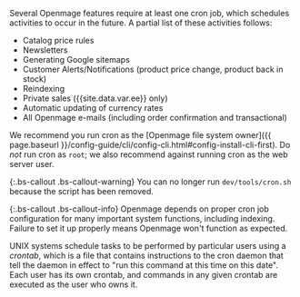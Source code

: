 Several Openmage features require at least one cron job, which schedules activities to occur in the future. A partial list of these activities follows:

*	Catalog price rules
*	Newsletters
*	Generating Google sitemaps
*	Customer Alerts/Notifications (product price change, product back in stock)
*	Reindexing
*	Private sales ({{site.data.var.ee}} only)
*	Automatic updating of currency rates
*	All Openmage e-mails (including order confirmation and transactional)

We recommend you run cron as the [Openmage file system owner]({{ page.baseurl }}/config-guide/cli/config-cli.html#config-install-cli-first). Do *not* run cron as `root`; we also recommend against running cron as the web server user.

{:.bs-callout .bs-callout-warning}
You can no longer run `dev/tools/cron.sh` because the script has been removed.

{:.bs-callout .bs-callout-info}
Openmage depends on proper cron job configuration for many important system functions, including indexing. Failure to set it up properly means Openmage won't function as expected.

UNIX systems schedule tasks to be performed by particular users using a *crontab*, which is a file that contains instructions to the cron daemon that tell the daemon in effect to "run this command at this time on this date". Each user has its own crontab, and commands in any given crontab are executed as the user who owns it.
